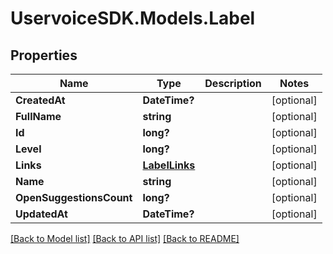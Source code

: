# UservoiceSDK.Models.Label
## Properties

Name | Type | Description | Notes
------------ | ------------- | ------------- | -------------
**CreatedAt** | **DateTime?** |  | [optional] 
**FullName** | **string** |  | [optional] 
**Id** | **long?** |  | [optional] 
**Level** | **long?** |  | [optional] 
**Links** | [**LabelLinks**](LabelLinks.md) |  | [optional] 
**Name** | **string** |  | [optional] 
**OpenSuggestionsCount** | **long?** |  | [optional] 
**UpdatedAt** | **DateTime?** |  | [optional] 

[[Back to Model list]](../README.md#documentation-for-models) [[Back to API list]](../README.md#documentation-for-api-endpoints) [[Back to README]](../README.md)

